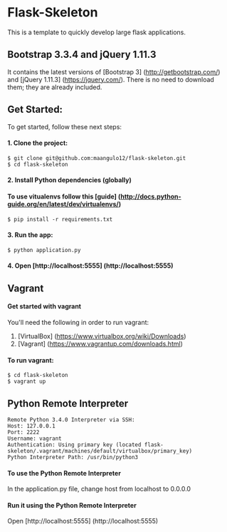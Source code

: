 # Flask-Skeleton

This is a template to quickly develop large flask applications.

## Bootstrap 3.3.4 and jQuery 1.11.3

It contains the latest versions of [Bootstrap 3] (http://getbootstrap.com/) 
and [jQuery 1.11.3] (https://jquery.com/). There is no need to download them; they are already included.

## Get Started:

To get started, follow these next steps:

#### 1. Clone the project:

    $ git clone git@github.com:maangulo12/flask-skeleton.git
    $ cd flask-skeleton

#### 2. Install Python dependencies (globally)  
####    To use vitualenvs follow this [guide] (http://docs.python-guide.org/en/latest/dev/virtualenvs/)

    $ pip install -r requirements.txt
    
#### 3. Run the app:

    $ python application.py

#### 4. Open [http://localhost:5555] (http://localhost:5555)

## Vagrant

#### Get started with vagrant

You'll need the following in order to run vagrant:

1. [VirtualBox] (https://www.virtualbox.org/wiki/Downloads)
2. [Vagrant] (https://www.vagrantup.com/downloads.html)

#### To run vagrant:
    $ cd flask-skeleton
    $ vagrant up
    
## Python Remote Interpreter
    Remote Python 3.4.0 Interpreter via SSH:
    Host: 127.0.0.1
    Port: 2222
    Username: vagrant
    Authentication: Using primary key (located flask-skeleton/.vagrant/machines/default/virtualbox/primary_key)
    Python Interpreter Path: /usr/bin/python3
    
#### To use the Python Remote Interpreter
In the application.py file, change host from localhost to 0.0.0.0

#### Run it using the Python Remote Interpreter 
Open [http://localhost:5555] (http://localhost:5555)
    




    

